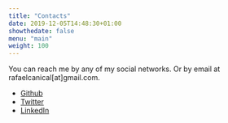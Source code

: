 ```yaml
---
title: "Contacts"
date: 2019-12-05T14:48:30+01:00
showthedate: false
menu: "main"
weight: 100
---
```


You can reach me by any of my social networks. 
Or by email at rafaelcanical[at]gmail.com.

* [Github](https://github.com/rafamrs)
* [Twitter](https://twitter.com/rafmrs_)
* [LinkedIn](https://www.linkedin.com/in/rafmrs)